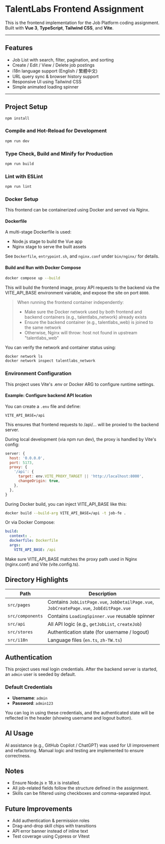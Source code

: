 # TalentLabs Frontend Assignment

This is the frontend implementation for the Job Platform coding assignment. Built with **Vue 3**, **TypeScript**, **Tailwind CSS**, and **Vite**.

---

## Features

- Job List with search, filter, pagination, and sorting
- Create / Edit / View / Delete job postings
- i18n language support (English / 繁體中文)
- URL query sync & browser history support
- Responsive UI using Tailwind CSS
- Simple animated loading spinner

---

## Project Setup

```bash
npm install
```

### Compile and Hot-Reload for Development

```bash
npm run dev
```

### Type Check, Build and Minify for Production

```bash
npm run build
```

### Lint with ESLint

```bash
npm run lint
```

### Docker Setup

This frontend can be containerized using Docker and served via Nginx.

#### Dockerfile

A multi-stage Dockerfile is used:

- Node.js stage to build the Vue app
- Nginx stage to serve the built assets

See `Dockerfile`, `entrypoint.sh`, and `nginx.conf` under `bin/nginx/` for details.

#### Build and Run with Docker Compose

```bash
docker compose up --build
```

This will build the frontend image, proxy API requests to the backend via the VITE_API_BASE environment variable, and expose the site on port `8000`.

> When running the frontend container independently:
>
> - Make sure the Docker network used by both frontend and backend containers (e.g., talentlabs_network) already exists
> - Ensure the backend container (e.g., talentlabs_web) is joined to the same network
> - Otherwise, Nginx will throw: host not found in upstream "talentlabs_web"

You can verify the network and container status using:

```bash
docker network ls
docker network inspect talentlabs_network
```

### Environment Configuration

This project uses Vite's .env or Docker ARG to configure runtime settings.

#### Example: Configure backend API location

You can create a `.env` file and define:

```env
VITE_API_BASE=/api
```

This ensures that frontend requests to /api/... will be proxied to the backend server.

During local development (via npm run dev), the proxy is handled by Vite's config:

```js
server: {
  host: '0.0.0.0',
  port: 5173,
  proxy: {
    '/api': {
      target: env.VITE_PROXY_TARGET || 'http://localhost:8000',
      changeOrigin: true,
    },
  },
}
```

During Docker build, you can inject VITE_API_BASE like this:

```bash
docker build --build-arg VITE_API_BASE=/api -t job-fe .
```

Or via Docker Compose:

```yml
build:
  context: .
  dockerfile: Dockerfile
  args:
    VITE_API_BASE: /api
```

Make sure VITE_API_BASE matches the proxy path used in Nginx (nginx.conf) and Vite (vite.config.ts).

## Directory Highlights

| Path             | Description                                                                             |
| ---------------- | --------------------------------------------------------------------------------------- |
| `src/pages`      | Contains `JobListPage.vue`, `JobDetailPage.vue`, `JobCreatePage.vue`, `JobEditPage.vue` |
| `src/components` | Contains `LoadingSpinner.vue` reusable spinner                                          |
| `src/api`        | All API logic (e.g., `getJobList`, `createJob`)                                         |
| `src/stores`     | Authentication state (for username / logout)                                            |
| `src/i18n`       | Language files (`en.ts`, `zh-TW.ts`)                                                    |

## Authentication

This project uses real login credentials. After the backend server is started, an `admin` user is seeded by default.

### Default Credentials

- **Username**: `admin`
- **Password**: `admin123`

You can log in using these credentials, and the authenticated state will be reflected in the header (showing username and logout button).

## AI Usage

AI assistance (e.g., GitHub Copilot / ChatGPT) was used for UI improvement and refactoring. Manual logic and testing are implemented to ensure correctness.

## Notes

- Ensure Node.js ≥ 18.x is installed.
- All job-related fields follow the structure defined in the assignment.
- Skills can be filtered using checkboxes and comma-separated input.

## Future Improvements

- Add authentication & permission roles
- Drag-and-drop skill chips with transitions
- API error banner instead of inline text
- Test coverage using Cypress or Vitest
